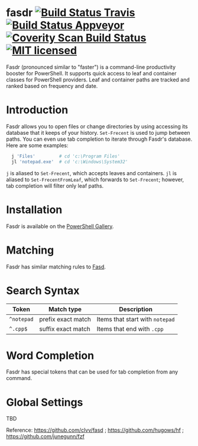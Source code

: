 # fasdr [![Build Status Travis](https://travis-ci.org/kelleyma49/fasdr.svg?branch=master)](https://travis-ci.org/kelleyma49/fasdr) [![Build Status Appveyor](https://ci.appveyor.com/api/projects/status/x2wm66qujmxf2ln3?svg=true)](https://ci.appveyor.com/project/kelleyma49/fasdr) [![Coverity Scan Build Status](https://scan.coverity.com/projects/8537/badge.svg)](https://scan.coverity.com/projects/kelleyma49-fasdr) [![MIT licensed](https://img.shields.io/badge/license-MIT-blue.svg)](https://github.com/kelleyma49/fasdr/blob/master/LICENSE.md)

Fasdr (pronounced similar to "faster") is a command-line productivity booster for PowerShell.  It supports quick access to leaf and container classes for PowerShell providers.  Leaf and container paths are tracked and ranked based on frequency and date.

# Introduction
Fasdr allows you to open files or change directories by using accessing its database that it keeps of your history.  `Set-Frecent` is used to jump between paths.  You can even use tab completion to iterate through Fasdr's database.  Here are some examples:

```powershell
  j 'Files'         # cd 'c:\Program Files'
  jl 'notepad.exe'  # cd 'c:\Windows\System32'
```
`j` is aliased to `Set-Frecent`, which accepts leaves and containers.  `jl` is aliased to `Set-FrecentFromLeaf`, which forwards to `Set-Frecent`; however, tab completion will filter only leaf paths.

# Installation
Fasdr is available on the [PowerShell Gallery](https://www.powershellgallery.com/packages/Fasdr).

# Matching
Fasdr has similar matching rules to [Fasd](https://github.com/clvv/fasd#matching).

# Search Syntax
| Token      | Match type         | Description                     |
| ---------- | -----------------  | ------------------------------- |
| `^notepad` | prefix exact match | Items that start with `notepad` |
| `^.cpp$`   | suffix exact match | Items that end with `.cpp`      |

# Word Completion
Fasdr has special tokens that can be used for tab completion from any command.

# Global Settings
TBD

Reference: https://github.com/clvv/fasd ; https://github.com/hugows/hf ; https://github.com/junegunn/fzf
